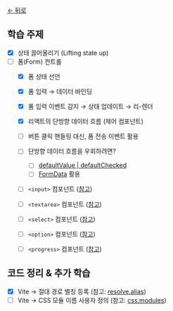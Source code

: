 [← 뒤로](../README.md)


## 학습 주제

- [x] 상태 끌어올리기 (Lifting state up)
- [ ] 폼(Form) 컨트롤
  - [x] 폼 상태 선언
  - [x] 폼 입력 → 데이터 바인딩
  - [x] 폼 입력 이벤트 감지 → 상태 업데이트 → 리-렌더 
  - [x] 리액트의 단방향 데이터 흐름 (제어 컴포넌트)
  - [ ] 버튼 클릭 핸들링 대신, 폼 전송 이벤트 활용
  - [ ] 단방향 데이터 흐름을 우회하려면?
    - [ ] [defaultValue | defaultChecked](https://react.dev/reference/react-dom/components/input#props)
    - [ ] [FormData](https://developer.mozilla.org/ko/docs/Web/API/FormData) 활용
  - [ ] `<input>` 컴포넌트 ([참고](https://react.dev/reference/react-dom/components/input))
  - [ ] `<textarea>` 컴포넌트 ([참고](https://react.dev/reference/react-dom/components/textarea))
  - [ ] `<select>` 컴포넌트 ([참고](https://react.dev/reference/react-dom/components/select))
  - [ ] `<option>` 컴포넌트 ([참고](https://react.dev/reference/react-dom/components/option))
  - [ ] `<progress>` 컴포넌트 ([참고](https://react.dev/reference/react-dom/components/progress))


## 코드 정리 & 추가 학습

- [x] Vite → 절대 경로 별칭 등록 (참고: [resolve.alias](https://ko.vitejs.dev/config/shared-options.html#resolve-alias))
- [ ] Vite → CSS 모듈 이름 사용자 정의 (참고: [css.modules](https://ko.vitejs.dev/config/shared-options.html#css-modules))